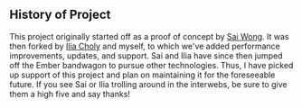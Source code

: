 ## History of Project
This project originally started off as a proof of concept by [Sai Wong](https://github.com/saiwong).  It was then forked by [Ilia Choly](https://github.com/icholy) and myself, to which we've added performance improvements, updates, and support.  Sai and Ilia have since then jumped off the Ember bandwagon to pursue other technologies.  Thus, I have picked up support of this project and plan on maintaining it for the foreseeable future.  If you see Sai or Ilia trolling around in the interwebs, be sure to give them a high five and say thanks!